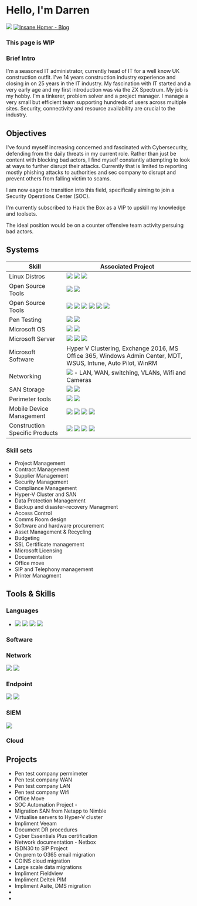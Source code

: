 # Hello, I'm Darren
<a href="https://www.linkedin.com/in/darren-henderson-8200072/"><img src="https://img.shields.io/badge/-LinkedIn-0072b1?&style=for-the-badge&logo=linkedin&logoColor=white"/></a>
<a href="https://techiegeekuk.blogspot.com/"><img src="https://img.shields.io/badge/-Blogger-0072b1?&style=for-the-badge&logo=blogger&logoColor=white&color=orange" alt="Insane Homer - Blog"/></a>


### This page is WIP

### Brief Intro

I'm a seasoned IT administrator, currently head of IT for a well know UK construction outfit. I've 14 years construction industry experience and closing in on 25 years in the IT industry. My fascination with IT started and a very early age and my first introduction was via the ZX Spectrum. My job is my hobby. I'm a tinkerer, problem solver and a project manager. I manage a very small but efficient team supporting hundreds of users across multiple sites. Security, connectivity and resource availability are crucial to the industry. 

## Objectives

I've found myself increasing concerned and fascinated with Cybersecurity, defending from the daily threats in my current role. Rather than just be content with blocking bad actors, I find myself constantly attempting to look at ways to further disrupt their attacks.
Currently that is limited to reporting mostly phishing attacks to authorities and sec company to disrupt and prevent others from falling victim to scams.

I am now eager to transition into this field, specifically aiming to join a Security Operations Center (SOC).

I'm currently subscribed to Hack the Box as a VIP to upskill my knowledge and toolsets.

The ideal position would be on a counter offensive team activity persuing bad actors.


## Systems

| Skill                                         | Associated Project         |
|-----------------------------------------------|----------------------------|
| Linux Distros | <img src="https://img.shields.io/badge/-Debian-168C9C?&style=for-the-badge&logo=Debian&logoColor=white">   <img src="https://img.shields.io/badge/-Kali-292c7a?&style=for-the-badge&logo=Kali&logoColor=white">   <img src="https://img.shields.io/badge/-Parrot-00a4ef?&style=for-the-badge&logo=Parrot&logoColor=white">
| Open Source Tools | <img src="https://img.shields.io/badge/-Proxmox-F96854?&style=for-the-badge&logo=Proxmox&logoColor=white&color=orange">   <img src="https://img.shields.io/badge/-Docker-000000?&style=for-the-badge&logo=Docker&logoColor=ffffff">|
| Open Source Tools | <img src="https://img.shields.io/badge/-Portainer-2E8B57?&style=for-the-badge&logo=Portainer&logoColor=ffffff">   <img src="https://img.shields.io/badge/-Dashy-2E8B57?&style=for-the-badge&logo=Dashy&logoColor=ffffff">     <img src="https://img.shields.io/badge/-Uptime_Kumar-2E8B57?&style=for-the-badge&logo=Uptime_Kumar&logoColor=ffffff">  <img src="https://img.shields.io/badge/-phpBB-2E8B57?&style=for-the-badge&logo=Dashy&logoColor=ffffff">     <img src="https://img.shields.io/badge/-Twiki-2E8B57?&style=for-the-badge&logo=Uptime_Kumar&logoColor=ffffff">   <img src="https://img.shields.io/badge/-Netbox-2E8B57?&style=for-the-badge&logo=Uptime_Kumar&logoColor=ffffff"> |
| Pen Testing | <img src="https://img.shields.io/badge/-Burpsuite-2E8B57?&style=for-the-badge&logo=Burpsuite&logoColor=ffffff">   <img src="https://img.shields.io/badge/-GVM_(OpenVAS)-2E8B57?&style=for-the-badge&logo=GVM&logoColor=ffffff"> |
| Microsoft OS | <img src="https://img.shields.io/badge/-Windows_11-0078D7?&style=for-the-badge&logo=Microsoft&logoColor=white">   <img src="https://img.shields.io/badge/-Windows_10-0078D7?&style=for-the-badge&logo=Microsoft&logoColor=white">|
| Microsoft Server | <img src="https://img.shields.io/badge/-Windows_2012_R2_Server-0078D7?&style=for-the-badge&logo=Microsoft&logoColor=White&color=0065ad"> <img src="https://img.shields.io/badge/-Windows_2016_Server-0078D7?&style=for-the-badge&logo=Microsoft&logoColor=White&color=4568c4">   <img src="https://img.shields.io/badge/-Windows_2019_Server-0078D7?&style=for-the-badge&logo=Microsoft&logoColor=White&color=2b569a">|
| Microsoft Software | Hyper V Clustering, Exchange 2016, MS Office 365, Windows Admin Center, MDT, WSUS, Intune, Auto Pilot, WinRM|
| Networking | <img src="https://img.shields.io/badge/-Meraki-00A4EF?&style=for-the-badge&logo=Meraki&logoColor=white&color=4CBB17"> - LAN, WAN, switching, VLANs, Wifi and Cameras|
| SAN Storage| <img src="https://img.shields.io/badge/-HP_Nimble-0078D7?&style=for-the-badge&logo=HP&logoColor=white">   <img src="https://img.shields.io/badge/-NetApp-2962FF?&style=for-the-badge&logo=NetApp&logoColor=ffffff">|
| Perimeter tools | <img src="https://img.shields.io/badge/-Mimecast-0078D7?&style=for-the-badge&color=white">   <img src="https://img.shields.io/badge/-FortiGate-F67CA9?&style=for-the-badge&logo=Fortinet&logoColor=red"> |
| Mobile Device Management | <img src="https://img.shields.io/badge/-Ivanti-00A4EF?&style=for-the-badge&logo=Ivanti&logoColor=red&color=orange"> <img src="https://img.shields.io/badge/-InTune-00A4EF?&style=for-the-badge&logo=Microsoft&logoColor=ffffff"> <img src="https://img.shields.io/badge/-Android-00A4EF?&style=for-the-badge&logo=Android&&logoColor=green&color=white"> <img src="https://img.shields.io/badge/-iPhone-00A4EF?&style=for-the-badge&logo=Apple&&logoColor=white&color=grey">|
| Construction Specific Products |    <img src="https://img.shields.io/badge/-COINS-2e8ba2?&style=for-the-badge&logo=COINS&logoColor=white&color=f08340"> <img src="https://img.shields.io/badge/-Deltek_PIM-2e8ba2?&style=for-the-badge&logo=Deltek&logoColor=white&color=002240">   <img src="https://img.shields.io/badge/-Fieldview-2e8ba2?&style=for-the-badge&logo=Fieldview&logoColor=white&color=0063a3">   <img src="https://img.shields.io/badge/-Asite-2e8ba2?&style=for-the-badge&logo=Asite&logoColor=red&color=cf0000"> |


### Skill sets
- Project Management
- Contract Management
- Supplier Management
- Security Management
- Compliance Management
- Hyper-V Cluster and SAN
- Data Protection Management
- Backup and disaster-recovery Managment
- Access Control
- Comms Room design
- Software and hardware procurement
- Asset Management & Recycling
- Budgeting
- SSL Certificate management
- Microsoft Licensing
- Documentation
- Office move
- SIP and Telephony management
- Printer Managment


## Tools & Skills

### Languages
- <img src="https://img.shields.io/badge/-Powershell-ffffff?&style=for-the-badge&color=ffffff&logo=Powershell&logoColor=000000">  <img src="https://img.shields.io/badge/-KIX32-gray?&style=for-the-badge">   <img src="https://img.shields.io/badge/-Microsoft_SQL_Server-00A4EF?&style=for-the-badge&logo=Microsoft&logoColor=white">   <img src="https://img.shields.io/badge/-Python-2E8B57?&style=for-the-badge&color=2E8B57&logo=Python&logoColor=FFFF00">


### Software

### Network
<div>
    <img src="https://img.shields.io/badge/-Wireshark-1679A7?&style=for-the-badge&logo=Wireshark&logoColor=white" />
    <img src="https://img.shields.io/badge/-Meraki-00A4EF?&style=for-the-badge&logo=Meraki&logoColor=white&color=4CBB17">
</div>

### Endpoint
<div>
    <img src="https://img.shields.io/badge/-Microsoft_Defender_for_Endpoint-00A4EF?&style=for-the-badge&logo=Microsoft&logoColor=white" />
<img src="https://img.shields.io/badge/-Snow_Inventory-0078D7?&style=for-the-badge&logo=Microsoft&logoColor=white&data-url=data:image/svg+xml,%3Csvg%20xmlns%3D%22http%3A%20www.w3.org%202000%2Fsvg%22%20viewBox%3D%220%200%20512%20512%22%3E%3Cpath%20fill%3D%22white%22%20d%3D%22M256%20456a64%2064%200%201%201%20128-128V32a64%2064%200%201%201-128%20128V456zm0-352c-43.456%200-80-36.544-80-80V176a80%2080%200%201%20160%2079.776L256%256l60.224-76.224a80%2080%200%201%2015.776%2060.224V352zm0-208c-35.208%200-64-28.792-64-64s28.792-64%2064-64s64%2028.792%2064%2064s-28.792%2064-64%2064z%22%3E%3C%2Fpath%3E%3C%2Fsvg%3E" />


</div>

### SIEM
<div>
    <img src="https://img.shields.io/badge/-Wazuh-0078D4?&style=for-the-badge&logo=Wazuh&logoColor=white" />
</div>

### Cloud

## Projects
- Pen test company permimeter
- Pen test company WAN
- Pen test company LAN
- Pen test company Wifi
- Office Move
- SOC Automation Project -
- Migration SAN from Netapp to Nimble
- Virtualise servers to Hyper-V cluster
- Impliment Veeam
- Document DR procedures
- Cyber Essentials Plus certification
- Network documentation - Netbox
- ISDN30 to SIP Project
- On prem to O365 email migration
- COINS cloud migration
- Large scale data migrations
- Impliment Fieldview
- Impliment Deltek PIM
- Impliment Asite, DMS migration
- 
- 
